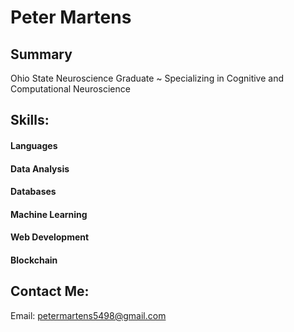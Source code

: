 # Peter Martens

## Summary
Ohio State Neuroscience Graduate ~ Specializing in Cognitive and Computational Neuroscience

## Skills:
#### Languages
#### Data Analysis
#### Databases
#### Machine Learning
#### Web Development
#### Blockchain

## Contact Me:
Email: petermartens5498@gmail.com





